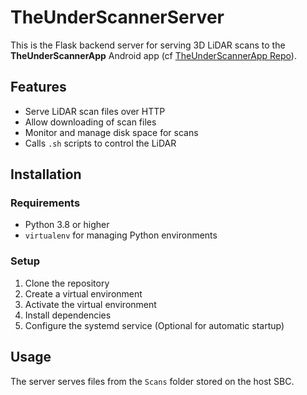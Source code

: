 # TheUnderScannerServer

This is the Flask backend server for serving 3D LiDAR scans to the **TheUnderScannerApp** Android app (cf [TheUnderScannerApp Repo](https://github.com/UnderScanner/TheUnderScannerApp)).

## Features

- Serve LiDAR scan files over HTTP
- Allow downloading of scan files
- Monitor and manage disk space for scans
- Calls `.sh` scripts to control the LiDAR

## Installation

### Requirements
- Python 3.8 or higher
- `virtualenv` for managing Python environments

### Setup

1.  Clone the repository
2.  Create a virtual environment
3.  Activate the virtual environment
4.  Install dependencies
5.  Configure the systemd service (Optional for automatic startup)

## Usage

The server serves files from the `Scans` folder stored on the host SBC.
